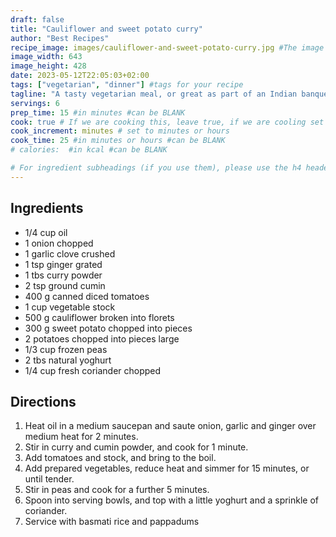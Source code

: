 ```yaml
---
draft: false
title: "Cauliflower and sweet potato curry"
author: "Best Recipes"
recipe_image: images/cauliflower-and-sweet-potato-curry.jpg #The image for your recipe
image_width: 643
image_height: 428
date: 2023-05-12T22:05:03+02:00
tags: ["vegetarian", "dinner"] #tags for your recipe
tagline: "A tasty vegetarian meal, or great as part of an Indian banquet"
servings: 6
prep_time: 15 #in minutes #can be BLANK
cook: true # If we are cooking this, leave true, if we are cooling set to false
cook_increment: minutes # set to minutes or hours
cook_time: 25 #in minutes or hours #can be BLANK
# calories:  #in kcal #can be BLANK

# For ingredient subheadings (if you use them), please use the h4 header.  For print view I have those elements targeted
---
```



## Ingredients

- 1/4 cup oil
- 1 onion chopped
- 1 garlic clove crushed
- 1 tsp ginger grated
- 1 tbs curry powder
- 2 tsp ground cumin
- 400 g canned diced tomatoes
- 1 cup vegetable stock
- 500 g cauliflower broken into florets
- 300 g sweet potato chopped into pieces
- 2 potatoes chopped into pieces large
- 1/3 cup frozen peas
- 2 tbs natural yoghurt
- 1/4 cup fresh coriander chopped

## Directions

1. Heat oil in a medium saucepan and saute onion, garlic and ginger over medium heat for 2 minutes.
2. Stir in curry and cumin powder, and cook for 1 minute.
3. Add tomatoes and stock, and bring to the boil.
4. Add prepared vegetables, reduce heat and simmer for 15 minutes, or until tender.
5. Stir in peas and cook for a further 5 minutes.
6. Spoon into serving bowls, and top with a little yoghurt and a sprinkle of coriander.
7. Service with  basmati rice and pappadums
